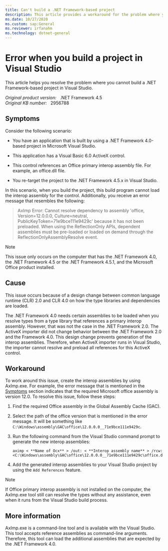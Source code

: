 ```yaml
---
title: Can't build a .NET Framework-based project
description: This article provides a workaround for the problem where you cannot build a .NET Framework-based project in Visual Studio.
ms.date: 10/27/2020
ms.custom: sap:General
ms.reviewer: irfanahm
ms.technology: dotnet-general
---
```

# Error when you build a project in Visual Studio

This article helps you resolve the problem where you cannot build a .NET Framework-based project in Visual Studio.

_Original product version:_ &nbsp; .NET Framework 4.5  
_Original KB number:_ &nbsp; 2956788

## Symptoms

Consider the following scenario:

- You have an application that is built by using a .NET Framework 4.0-based project in Microsoft Visual Studio.

- This application has a Visual Basic 6.0 ActiveX control.

- This control references an Office primary interop assembly file. For example, an office.dll file.

- You re-target the project to the .NET Framework 4.5.x in Visual Studio.

In this scenario, when you build the project, this build program cannot load the interop assembly for the control. Additionally, you receive an error message that resembles the following:

> AxImp Error: Cannot resolve dependency to assembly 'office, Version=12.0.0.0, Culture=neutral, PublicKeyToken=71e9bce111e9429c' because it has not been preloaded. When using the ReflectionOnly APIs, dependent assemblies must be pre-loaded or loaded on demand through the ReflectionOnlyAssemblyResolve event.

> [!NOTE]
> This issue only occurs on the computer that has the .NET Framework 4.0, the .NET Framework 4.5 or the .NET Framework 4.5.1, and the Microsoft Office product installed.

## Cause

This issue occurs because of a design change between common language runtime (CLR) 2.0 and CLR 4.0 on how the type libraries and dependencies are loaded.

The .NET Framework 4.0 needs certain assemblies to be loaded when you resolve types from a type library that references a primary interop assembly. However, that was not the case in the .NET Framework 2.0. The ActiveX importer did not change behavior between the .NET Framework 2.0 and the Framework 4.0. This design change prevents generation of the interop assemblies. Therefore, when ActiveX importer runs in Visual Studio, the importer cannot resolve and preload all references for this ActiveX control.

## Workaround

To work around this issue, create the interop assemblies by using AxImp.exe. For example, the error message that is mentioned in the [Symptoms](#symptoms) section indicates that the required Microsoft office assembly is version 12.0. To resolve this issue, follow these steps:

1. Find the required Office assembly in the Global Assembly Cache (GAC).
2. Select the path of the office version that is mentioned in the error message. It will be something like `C:\Windows\assembly\GAC\office\12.0.0.0__71e9bce111e9429c`.
3. Run the following command from the Visual Studio command prompt to generate the new interop assemblies:

    ```console
    aximp < **Name of Ocx** > /out: < **Interop assembly name** > /rcw: <C:\Windows\assembly\GAC\office\12.0.0.0__71e9bce111e9429c\office.dll>
    ```

4. Add the generated interop assemblies to your Visual Studio project by using the `Add References` feature.

> [!NOTE]
> If Office primary interop assembly is not installed on the computer, the AxImp.exe tool still can resolve the types without any assistance, even when it runs from the Visual Studio build process.

## More information

AxImp.exe is a command-line tool and is available with the Visual Studio. This tool accepts reference assemblies as command-line arguments. Therefore, this tool can load the additional assemblies that are expected by the .NET Framework 4.0.
